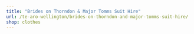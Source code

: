 ```yaml
---
title: "Brides on Thorndon & Major Tomms Suit Hire"
url: /te-aro-wellington/brides-on-thorndon-and-major-tomms-suit-hire/
shop: clothes
---
```

